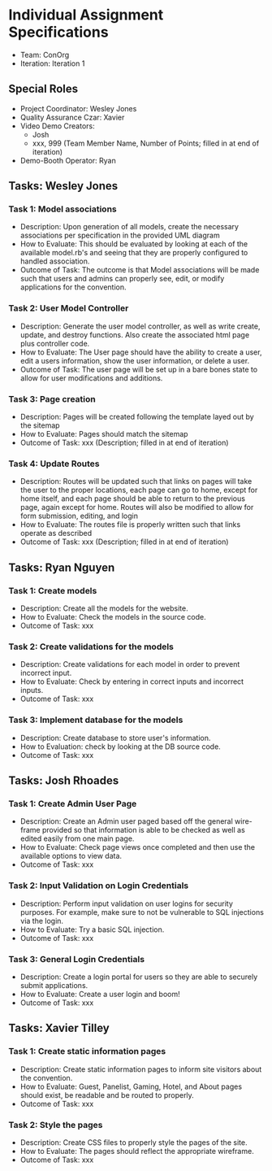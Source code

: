# Individual Assignment Specifications

- Team: ConOrg
- Iteration: Iteration 1

## Special Roles

- Project Coordinator: Wesley Jones
- Quality Assurance Czar: Xavier
- Video Demo Creators:
  - Josh
  - xxx, 999 (Team Member Name, Number of Points; filled in at end of iteration)
- Demo-Booth Operator: Ryan

## Tasks: Wesley Jones

### Task 1: Model associations

- Description: Upon generation of all models, create the necessary associations per specification in the provided UML diagram
- How to Evaluate: This should be evaluated by looking at each of the available model.rb's and seeing that they are properly configured to handled association.
- Outcome of Task: The outcome is that Model associations will be made such that users and admins can properly see, edit, or modify applications for the convention.

### Task 2: User Model Controller

- Description: Generate the user model controller, as well as write create, update, and destroy functions. Also create the associated html page plus controller code.
- How to Evaluate: The User page should have the ability to create a user, edit a users information, show the user information, or delete a user.
- Outcome of Task: The user page will be set up in a bare bones state to allow for user modifications and additions.

### Task 3: Page creation

- Description: Pages will be created following the template layed out by the sitemap
- How to Evaluate: Pages should match the sitemap
- Outcome of Task: xxx (Description; filled in at end of iteration)

### Task 4: Update Routes

- Description: Routes will be updated such that links on pages will take the user to the proper locations, each page can go to home, except for home itself, and each page should be able to return to the previous page, again except for home. Routes will also be modified to allow for form submission, editing, and login
- How to Evaluate: The routes file is properly written such that links operate as described
- Outcome of Task: xxx (Description; filled in at end of iteration)

## Tasks: Ryan Nguyen

### Task 1: Create models

- Description: Create all the models for the website.
- How to Evaluate: Check the models in the source code.
- Outcome of Task: xxx

### Task 2: Create validations for the models

- Description: Create validations for each model in order to prevent incorrect input.
- How to Evaluate: Check by entering in correct inputs and incorrect inputs.
- Outcome of Task: xxx

### Task 3: Implement database for the models

- Description: Create database to store user's information.
- How to Evaluation: check by looking at the DB source code.
- Outcome of Task: xxx

## Tasks: Josh Rhoades

### Task 1: Create Admin User Page

- Description: Create an Admin user paged based off the general wire-frame provided so that information is able to be checked as well as edited easily from one main page. 
- How to Evaluate: Check page views once completed and then use the available options to view data. 
- Outcome of Task: xxx

### Task 2: Input Validation on Login Credentials

- Description: Perform input validation on user logins for security purposes. For example, make sure to not be vulnerable to SQL injections via the login.
- How to Evaluate: Try a basic SQL injection.
- Outcome of Task: xxx

### Task 3: General Login Credentials

- Description: Create a login portal for users so they are able to securely submit applications.
- How to Evaluate: Create a user login and boom!
- Outcome of Task: xxx

## Tasks: Xavier Tilley

### Task 1: Create static information pages

- Description: Create static information pages to inform site visitors about the convention.
- How to Evaluate: Guest, Panelist, Gaming, Hotel, and About pages should exist, be readable and be routed to properly.
- Outcome of Task: xxx

### Task 2: Style the pages

- Description: Create CSS files to properly style the pages of the site.
- How to Evaluate: The pages should reflect the appropriate wireframe.
- Outcome of Task: xxx
